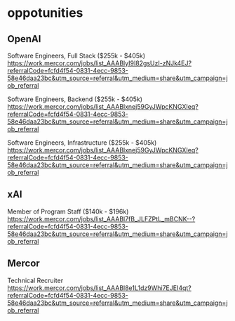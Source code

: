 # oppotunities

## OpenAI 

Software Engineers, Full Stack ($255k - $405k)
https://work.mercor.com/jobs/list_AAABlyI9I82gsUzI-zNJk4EJ?referralCode=fcfd4f54-0831-4ecc-9853-58e46daa23bc&utm_source=referral&utm_medium=share&utm_campaign=job_referral

Software Engineers, Backend ($255k - $405k)
https://work.mercor.com/jobs/list_AAABlxnej59GyJWpcKNGXIeq?referralCode=fcfd4f54-0831-4ecc-9853-58e46daa23bc&utm_source=referral&utm_medium=share&utm_campaign=job_referral

Software Engineers, Infrastructure ($255k - $405k)
https://work.mercor.com/jobs/list_AAABlxnej59GyJWpcKNGXIeq?referralCode=fcfd4f54-0831-4ecc-9853-58e46daa23bc&utm_source=referral&utm_medium=share&utm_campaign=job_referral

## xAI

Member of Program Staff ($140k - $196k)
https://work.mercor.com/jobs/list_AAABl7fB_JLFZPtL_mBCNK--?referralCode=fcfd4f54-0831-4ecc-9853-58e46daa23bc&utm_source=referral&utm_medium=share&utm_campaign=job_referral

## Mercor

Technical Recruiter
https://work.mercor.com/jobs/list_AAABl8e1L1dz9Whi7EJEI4qt?referralCode=fcfd4f54-0831-4ecc-9853-58e46daa23bc&utm_source=referral&utm_medium=share&utm_campaign=job_referral
